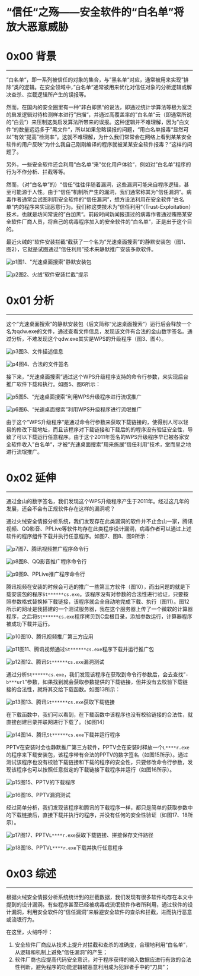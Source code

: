 # “信任“之殇――安全软件的“白名单”将放大恶意威胁

0x00 背景
=======

* * *

“白名单“，即一系列被信任的对象的集合，与”黑名单“对应，通常被用来实现”排除“类的逻辑。在安全领域中，”白名单“通常被用来优化对信任对象的分析逻辑或解决查杀、拦截逻辑所产生的误报等。

然而，在国内的安全圈里有一种“非白即黑“的说法，即通过统计学算法等极为宽泛的启发逻辑对待检测样本进行”扫描“，并通过高覆盖率的”白名单“云（即通常所说的”白云“）来压制这类启发算法所带来的误报。这种逻辑并不难理解，因为”白文件“的数量远远多于”黑文件“，所以如果忽略误报的问题，“用白名单报毒“显然可以”有效“提高”检测率“。这就不难理解，为什么我们常常会在网络上看到某某安全软件的用户反映”为什么我自己刚刚编译的程序就被某某安全软件报毒？“这样的问题了。

另外，一些安全软件还会利用“白名单“来”优化用户体验“，例如对”白名单”程序的行为不作分析、拦截等等。

然而，（对“白名单”的）“信任”往往伴随着漏洞，这些漏洞可能来自程序逻辑，甚至可能源于人性。由于“信任”机制所产生的漏洞，我们通常称其为“信任漏洞”。病毒作者通常会试图利用安全软件的“信任漏洞”，想方设法利用在安全软件”白名单“内的程序来实现恶意行为。我们称这类技术为”信任利用“（Trust-Exploitation）技术，也就是坊间常说的”白加黑“。前段时间新闻报道过的病毒作者通过贿赂某安全软件厂商人员，将自己的病毒程序加入的安全软件的”白名单“，正是出于这个目的。

最近火绒的”软件安装拦截“截获了一个名为”光速桌面搜索”的静默安装包（图1、图2），它就是试图通过“信任利用”技术来静默推广安装多款软件。

![p1](http://drops.javaweb.org/uploads/images/b99be51540ed6b831d666d8f0307d2c4078d3371.jpg)图1、"光速桌面搜索"静默安装包

![p2](http://drops.javaweb.org/uploads/images/c17279ecf55c3246f56784727ecb07f5d667fa78.jpg)图2、火绒“软件安装拦截“提示

0x01 分析
=======

* * *

这个”光速桌面搜索”的静默安装包（后文简称“光速桌面搜索”）运行后会释放一个名为qdw.exe的文件，通过查看文件信息，发现该文件有合法的金山数字签名。通过分析，不难发现这个qdw.exe其实是WPS的升级程序（图3、图4）。

![p3](http://drops.javaweb.org/uploads/images/4d7b7a7145e1613c046aed30a10a3112f488a8e4.jpg)图3、文件描述信息

![p4](http://drops.javaweb.org/uploads/images/b2e8abf01c28c0b8c554152f592178f78e686d8b.jpg)图4、合法的文件签名

接下来，“光速桌面搜索”通过这个WPS升级程序支持的命令行参数，来实现后台推广软件下载和执行。如图5、图6所示：

![p5](http://drops.javaweb.org/uploads/images/cd544b436f54c5ee1e4ad687fb415549829bb937.jpg)图5、“光速桌面搜索”利用WPS升级程序进行流氓推广

![p6](http://drops.javaweb.org/uploads/images/fb1dfa48492106cf43daeee4e3848eb2ef7da4f6.jpg)图6、“光速桌面搜索”利用WPS升级程序进行流氓推广

由于这个”WPS升级程序“是通过命令行参数来获取下载链接的，使得别人可以轻易的修改下载地址，而且该程序对下载链接和下载后的的程序没有验证安全性，导致了可以下载运行任意程序。由于这个2011年签名的WPS升级程序早已被各家安全软件收入”白名单“，才被“光速桌面搜索”用来施展“信任利用“技术，堂而皇之地进行流氓推广。

0x02 延伸
=======

* * *

通过金山的数字签名，我们发现这个WPS升级程序产生于2011年。经过这几年的发展，还会不会有正规软件存在这样的漏洞呢？

通过火绒安全情报分析系统，我们发现存在此类漏洞的软件并不止金山一家，腾讯视频、QQ影音、PPLive等软件均存在此类程序设计漏洞，病毒作者可以通过上述软件的程序组件下载并执行任意程序。如图7、图8、图9所示：

![p7](http://drops.javaweb.org/uploads/images/0b79b5ffa2180f0e0e65bd218677bddbbf4c8768.jpg)图7、腾讯视频推广程序命令行

![p8](http://drops.javaweb.org/uploads/images/f864cb9f25dcf721249f13a6c4e8f62a21f591c8.jpg)图8、QQ影音推广程序命令行

![p9](http://drops.javaweb.org/uploads/images/b84128ddf646453a1de7d5ff8be63a7b181cf0a1.jpg)图9、PPLive推广程序命令行

腾讯视频在安装的时候会可选的推广一些第三方软件（图10），而出问题的就是下载安装包的程序`St******cs.exe`。该程序没有对参数的合法性进行验证，只要按照参数格式替换掉下载链接，该程序就会全自动地完成下载、执行（图11）。图12所示的网址是我搭建的一个测试服务器，我在这个服务器上传了一个微软的计算器程序，之后将`St******cs.exe`程序拷贝到C盘根目录，添加参数运行，计算器程序被成功下载并运行。

![p10](http://drops.javaweb.org/uploads/images/7e74b256f1a0b07ca3b2182490268fbc3d26e69e.jpg)图10、腾讯视频推广第三方应用

![p11](http://drops.javaweb.org/uploads/images/9888298b51ec9d1b234ed15eb0198846e3f746f7.jpg)图11、腾讯视频通过`St******cs.exe`程序下载并运行推广包

![p12](http://drops.javaweb.org/uploads/images/a469cc04f9302f7f33c78f13bb52966e224b7f57.jpg)图12、腾讯`St******cs.exe`漏洞测试

通过分析`St******cs.exe`，我们发现该程序在获取到命令行参数后，会去查找”`-b***url`”参数，如果找到就会获取参数提供的下载链接，但并没有去校验下载链接的合法性，就将其交给下载函数。如图13所示：

![p13](http://drops.javaweb.org/uploads/images/9877f04edbe2b6fa52c91c813c0488e10f35fd2f.jpg)图13、腾讯`St******cs.exe`获取下载链接

在下载函数中，我们可以看到，在下载函数中该程序也没有校验链接的合法性，就直接创建目录并联网进行下载了。（如图14）

![p14](http://drops.javaweb.org/uploads/images/d73302297a506f3ab166905661657f6206d00432.jpg)图14、腾讯`St******cs.exe`下载并运行程序

PPTV在安装时会也静默推广第三方软件，PPTV会在安装时释放一个`L****r.exe`的程序来下载安装包，该程序带有合法的PPTV的数字签名（如图15所示）。通过测试该程序也没有校验下载链接和下载的程序的安全性，只要修改命令行参数，发现该程序也可以按照任意指定的下载链接下载程序并运行（如图16所示）。

![p15](http://drops.javaweb.org/uploads/images/6d9ec77d530d3fe24cd309f1deaddcd5bd85f138.jpg)图15、PPTV的下载程序

![p16](http://drops.javaweb.org/uploads/images/5715a6f1a462a8f1fc9344c3bde9919b9a0adf9f.jpg)图16、PPTV漏洞测试

经过简单分析，我们发现该程序和腾讯的下载程序一样，都只是简单的获取参数中的下载链接后，直接下载并执行的程序，并没有任何的安全性验证（如图17、18所示）。

![p17](http://drops.javaweb.org/uploads/images/6186cfa48e3061f44e1d61489450c7c39311b5e1.jpg)图17、PPTV`L****r.exe`获取下载链接、拼接保存文件路径

![p18](http://drops.javaweb.org/uploads/images/0815c33fb92247a7c4b12da39484b47a6dff7c76.jpg)图18、PPTV`L****r.exe`下载并执行任意程序

0x03 综述
=======

* * *

根据火绒安全情报分析系统统计到的拦截数据，我们发现有很多软件均存在本文中提到的设计漏洞。有些程序甚至已经被病毒或流氓软件作者所利用，通过软件的设计漏洞，利用安全软件的“信任漏洞”来躲避安全软件的查杀和拦截，进而执行恶意或流氓行为。

在这里，火绒呼吁：

1.  安全软件厂商应从技术上提升对拦截和查杀的准确度，合理地利用“白名单”，从逻辑和机制上避免“信任漏洞”的产生；
2.  软件厂商也应提高代码安全意识，对于程序获得的输入数据应进行有效的合法性判断，避免程序的功能逻辑被恶意利用成为犯罪者手中的“刀具”；